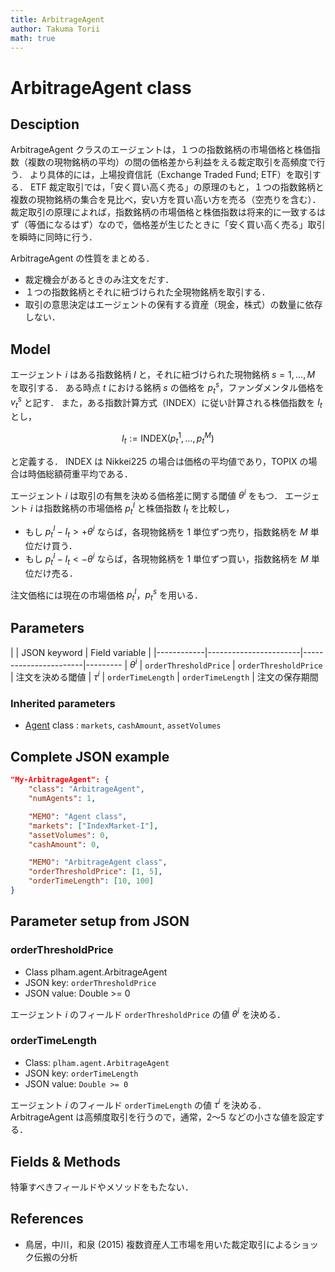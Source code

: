 ```yaml
---
title: ArbitrageAgent
author: Takuma Torii
math: true
---
```


# ArbitrageAgent class

## Desciption

ArbitrageAgent クラスのエージェントは，１つの指数銘柄の市場価格と株価指数（複数の現物銘柄の平均）の間の価格差から利益をえる裁定取引を高頻度で行う．
より具体的には，上場投資信託（Exchange Traded Fund; ETF）を取引する．
ETF 裁定取引では，「安く買い高く売る」の原理のもと，１つの指数銘柄と複数の現物銘柄の集合を見比べ，安い方を買い高い方を売る（空売りを含む）．
裁定取引の原理によれば，指数銘柄の市場価格と株価指数は将来的に一致するはず（等価になるはず）なので，価格差が生じたときに「安く買い高く売る」取引を瞬時に同時に行う．

ArbitrageAgent の性質をまとめる．

  * 裁定機会があるときのみ注文をだす．
  * １つの指数銘柄とそれに紐づけられた全現物銘柄を取引する．
  * 取引の意思決定はエージェントの保有する資産（現金，株式）の数量に依存しない．


## Model

エージェント $i$ はある指数銘柄 $I$ と，それに紐づけられた現物銘柄 $s = 1,\ldots, M$ を取引する．
ある時点 $t$ における銘柄 $s$ の価格を $p^s_t$，ファンダメンタル価格を $v^s_t$ と記す．
また，ある指数計算方式（INDEX）に従い計算される株価指数を $I_t$ とし，

$$
  I_t := \text{INDEX}(p^1_t,\ldots, p^M_t)
$$

と定義する．
INDEX は Nikkei225 の場合は価格の平均値であり，TOPIX の場合は時価総額荷重平均である．

エージェント $i$ は取引の有無を決める価格差に関する閾値 $\theta^i$ をもつ．
エージェント $i$ は指数銘柄の市場価格 $p^I_t$ と株価指数 $I_t$ を比較し，

  * もし $p^I_t - I_t > +\theta^i$ ならば，各現物銘柄を $1$ 単位ずつ売り，指数銘柄を $M$ 単位だけ買う．
  * もし $p^I_t - I_t < -\theta^i$ ならば，各現物銘柄を $1$ 単位ずつ買い，指数銘柄を $M$ 単位だけ売る．

注文価格には現在の市場価格 $p^I_t$，$p^s_t$ を用いる．


## Parameters

|            | JSON keyword          | Field variable        | 
|------------|-----------------------|-----------------------|---------
| $\theta^i$ | `orderThresholdPrice` | `orderThresholdPrice` | 注文を決める閾値
| $\tau^i$   | `orderTimeLength`     | `orderTimeLength`     | 注文の保存期間


### Inherited parameters

  * [Agent](Agent) class : `markets`,  `cashAmount`,  `assetVolumes`


## Complete JSON example

```json
"My-ArbitrageAgent": {
    "class": "ArbitrageAgent",
    "numAgents": 1,

    "MEMO": "Agent class",
    "markets": ["IndexMarket-I"],
    "assetVolumes": 0,
    "cashAmount": 0,

    "MEMO": "ArbitrageAgent class",
	"orderThresholdPrice": [1, 5],
    "orderTimeLength": [10, 100]
}
```


## Parameter setup from JSON

### orderThresholdPrice

  * Class plham.agent.ArbitrageAgent
  * JSON key: `orderThresholdPrice`
  * JSON value: Double >= 0

エージェント $i$ のフィールド `orderThresholdPrice` の値 $\theta^i$ を決める．


### orderTimeLength

  * Class: `plham.agent.ArbitrageAgent`
  * JSON key: `orderTimeLength`
  * JSON value: `Double >= 0`

エージェント $i$ のフィールド `orderTimeLength` の値 $\tau^i$ を決める．
ArbitrageAgent は高頻度取引を行うので，通常，2〜5 などの小さな値を設定する．


## Fields & Methods

特筆すべきフィールドやメソッドをもたない．


## References

  * 鳥居，中川，和泉 (2015) 複数資産人工市場を用いた裁定取引によるショック伝搬の分析

